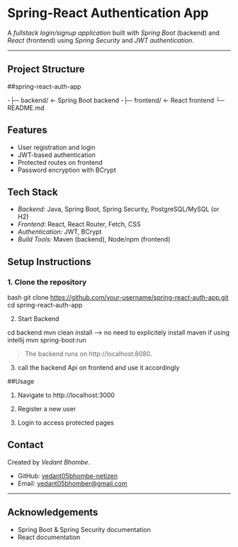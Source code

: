 # Spring-React Authentication App

A *fullstack login/signup application* built with *Spring Boot* (backend) and *React* (frontend) using *Spring Security* and *JWT authentication*.

------------------------------------------------------------------------------------------------------------------------------------------------
## Project Structure

##spring-react-auth-app

-├─ backend/       ← Spring Boot backend 
-├─ frontend/      ← React frontend └─ README.md

## Features

- User registration and login
- JWT-based authentication
- Protected routes on frontend
- Password encryption with BCrypt

## Tech Stack

- *Backend:* Java, Spring Boot, Spring Security, PostgreSQL/MySQL (or H2)
- *Frontend:* React, React Router, Fetch, CSS
- *Authentication:* JWT, BCrypt
- *Build Tools:* Maven (backend), Node/npm (frontend)

## Setup Instructions

### 1. Clone the repository

bash
git clone https://github.com/your-username/spring-react-auth-app.git
cd spring-react-auth-app


2. Start Backend

cd backend
mvn clean install  --> no need to explicitely install maven if using intellij
mvn spring-boot:run

> The backend runs on http://localhost:8080.
> 

3. call the backend Api on frontend and use it accordingly

##Usage

1. Navigate to http://localhost:3000


2. Register a new user


3. Login to access protected pages

## Contact

Created by *Vedant Bhombe*.  
- GitHub: [vedant05bhombe-netizen](https://github.com/vedant05bhombe-netizen)  
- Email: vedant05bhomber@gmail.com

---

## Acknowledgements

- Spring Boot & Spring Security documentation  
- React documentation  

   



